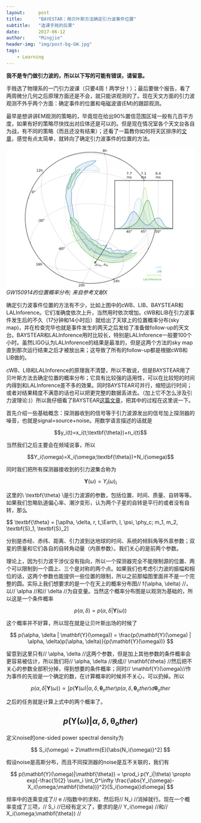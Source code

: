 ```yaml
---
layout:     post
title:      "BAYESTAR：用贝叶斯方法确定引力波事件位置"
subtitle:   "选课手贱的后果"
date:       2017-06-12
author:     "Mingjie"
header-img: "img/post-bg-GW.jpg"
tags:
    - Learning
---
```


**我不是专门做引力波的，所以以下写的可能有错误，请留意。**

手贱选了物理系的一门引力波课（只要4周！两学分！）；最后要做个报告，看了两周微分几何之后原理方面还是不会，就只能讲观测的了。现在天文方面的引力波观测不外乎两个方面：确定事件的位置和电磁波谱(EM)的跟踪观测。

最早是想讲讲EM观测的策略的，毕竟现在给出90%置信范围区域一般有几百平方度，如果有好的策略尽快找出对应体还是可以的。但是现在情况室各个天文台各自为战，有不同的策略（而且还没有结果）；还看了一篇教你如何将天区排序的[文章](http://adsabs.harvard.edu/abs/2017ApJ...838..108R)，感觉有点太简单，就转向了确定引力波事件的位置的方法。

![](/img/in-post/post-GW/1-position-1509.png)
*GW150914的位置概率分布; 来自参考文献X*

确定引力波事件位置的方法有不少，比如上图中的cWB、LIB、BAYSTEAR和LALInforence。它们准确度依次上升，当然用时依次增加。cWB和LIB在引力波事件发生后的不久（17分钟和14小时后）就给出了天球上的位置概率分布(sky map)，并在检查完毕也就是事件发生的两天之后发给了准备做follow-up的天文台。BAYSTEAR和LALInforence用时比较长，特别是LALInforence一般要100个小时。虽然LIGO认为LALInforence的结果是最准的，但是这两个方法的sky map直到那次运行结束之后才被放出来；这导致了所有的follow-up都是根据cWB和LIB做的。

cWB、LIB和LALInforence的原理我不清楚，所以不敢说，但是BAYSTEAR用了贝叶斯方法去确定位置的概率分布；它具有比较强的适用性，可以在比较短的时间内得到和LALInforence差不多的效果。同时BAYSTEAR可并行，缩短运行时间；或者对结果精度不满意的话也可以把更完整的数据丢进去。（加上它不怎么涉及引力波理论:)）所以我仔细看了BAYSTEAR[这篇文章](http://arxiv.org/abs/1508.03634)，把其中的过程在这里说一下。

首先介绍一些基础概念：探测器收到的信号等于引力波源发出的信号加上探测器的噪音，也就是signal=source+noise。用数学语言描述的话就是

$$y_i(t)=x_i(t;\textbf{\theta})+n_i(t)$$

当然我们之后主要会在频域说事，所以

$$Y_i(\omega)=X_i(\omega;\textbf{\theta})+N_i(\omega)$$

同时我们把所有探测器接收到的引力波集合称为

$$\textbf{Y}(\omega)={Y_i(\omega)}_i$$

这里的\\ \textbf{\theta} \\是引力波源的参数，包括位置、时间、质量、自转等等。如果我们忽略轨道偏心率、潮汐变形，认为两个子星的自转是平行的或者没有自转，那么

$$ \textbf{\theta} = [\aplha, \delta, r, t_\Earth, l, \psi, \phy_c; m_1, m_2, \textbf{S}_1, \textbf{S}_2]

分别是赤经、赤纬、距离、引力波到达地球的时间、系统的倾斜角等外禀参数；双星的质量和它们各自的自转角动量（内禀参数）。我们关心的是前两个参数。

理论上，因为引力波干涉仪没有指向，所以一个探测器完全不能限制源的位置、两个可以限制到一个圆上、三个是对称的两个点。如果我们也考虑引力波的振幅和相位的话，这两个参数也能提供一些位置的限制，所以之前那幅图里面并不是一个完整的圆。实际上我们想要求的是一个在天上的概率分布图// f(\alpha, \delta) //，以// \alpha //和// \delta //为自变量。当然这个概率分布图是以观测为基础的，所以这是一个条件概率

$$ p(\alpha, \delta) = p(\alpha, \delta | \mathbf{Y}(\omega)) $$

这个概率并不好算，所以现在就是让贝叶斯出场的时候了

$$ p(\alpha, \delta | \mathbf{Y}(\omega)) = \frac{p(\mathbf{Y}(\omega) | \alpha, \delta)p(\alpha, \delta)}{p(\mathbf{Y}(\omega))} $$

留意到这里只有// \alpha, \delta //这两个参数，但是加上其他参数的条件概率会更容易被估计，所以我们将// \alpha, \delta //换成// \mathbf{\theta} //然后把不关心的参数全部积分掉，得到想要的条件概率；同时// \mathbf{Y}(\omega)//作为事件的先验是一个确定的数，在计算概率的时候并不关心，可以扔掉。所以

$$ p(\alpha, \delta | \mathbf{Y}(\omega)) \propto \int p(\mathbf{Y}(\omega) | \alpha, \delta, \mathbf{\theta}_other)p(\alpha, \delta, \mathbf{\theta}_other) d\mathbf{\theta}_other $$

之后的任务就是计算上式中的两个概率了。

## $$ p(\mathbf{Y}(\omega) | \alpha, \delta, \mathbf{\theta}_other) $$

定义noise的one-sided power spectral density为

$$ S_i(\omega) = 2\mathrm{E}[\abs{N_i(\omega)}^2] $$

假设noise是高斯分布，而且不同探测器的noise是互不关联的，我们有

$$ p(\mathbf{Y}(\omega)|\mathbf{\theta}) = \prod_i p(Y_i|\theta) \propto exp[-\frac{1}{2} \sum_i \int_0^\infty \frac{\abs{Y_i(\omega)-X_i(\omega;\mathbf{\theta})}^2}{S_i(\omega)}d\omega] $$

频率中的连乘变成了// e //指数中的求和，然后将// N_i //消掉就行。现在一个概率变成了三项，// S_i //已经有定义了，要求的是// Y_i(\omega) //和// X_i(\omega;\mathbf{\theta}) //
